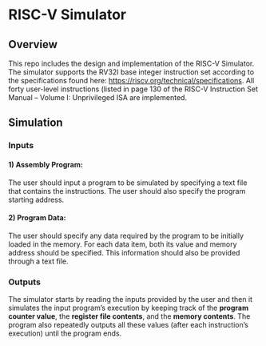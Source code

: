 # RISC-V Simulator

## Overview
This repo includes the design and implementation of the RISC-V Simulator. The simulator supports the RV32I base integer instruction set according to
the specifications found here: https://riscv.org/technical/specifications. All forty user-level instructions (listed in
page 130 of the RISC-V Instruction Set Manual – Volume I: Unprivileged ISA are implemented.


## Simulation

### Inputs

#### 1) Assembly Program:
The user should input a program to be simulated by specifying a text file that contains the instructions. The user should also specify the program starting address. 

#### 2) Program Data:
The user should specify any data required by the program to be initially loaded in the memory. For each data item, both its value and memory address should be specified. This information should also be provided through a text file.

### Outputs
The simulator starts by reading the inputs provided by the user and then it simulates the input program’s execution by keeping track of the **program counter value**, the **register file contents**, and the **memory contents**. The program also repeatedly outputs all these values (after each instruction’s execution) until the program ends.
